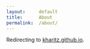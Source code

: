 ```yaml
---
layout:     default
title:      About
permalink:  /about/
---
```


Redirecting to [kharitz.github.io](//kharitz.github.io).

<script type="text/javascript">
    location.href='/';
</script>
